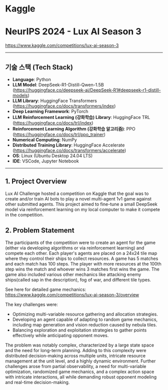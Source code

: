 # Kaggle
# NeurIPS 2024 - Lux AI Season 3
https://www.kaggle.com/competitions/lux-ai-season-3

---
## 기술 스택 (Tech Stack)

* **Language**: Python
* **LLM Model**: DeepSeek-R1-Distill-Qwen-1.5B (https://huggingface.co/deepseek-ai/DeepSeek-R1#deepseek-r1-distill-models)
* **LLM Library**: HuggingFace Transformers (https://huggingface.co/docs/transformers/index)
* **Deep Learning Framework**: PyTorch
* **LLM Reinforcement Learning (강화학습) Library**: HuggingFace TRL (https://huggingface.co/docs/trl/index)
* **Reinforcement Learning Algorithm (강화학습 알고리즘)**: PPO (https://huggingface.co/docs/trl/ppo_trainer)
* **Numerical Computing**: NumPy
* **Distributed Training Library**: HuggingFace Accelerate (https://huggingface.co/docs/transformers/accelerate)
* **OS**: Linux (Ubuntu Desktop 24.04 LTS)
* **IDE**: VSCode, Jupyter Notebook

---

## 1. Project Overview

Lux AI Challenge hosted a competition on Kaggle that the goal was to create and/or train AI bots to play a novel multi-agent 1v1 game against other submitted agents. This project aimed to fine-tune a small DeepSeek model via reinforcement learning on my local computer to make it compete in the competition.

## 2. Problem Statement

The participants of the competition were to create an agent for the game (either via developing algorithms or via reinforcement learning) and compete each other. Each player's agents are placed on a 24x24 tile map where they control their ships to collect resources. A game has 5 matches and each match has 100 steps. The player with more resources at the 100th step wins the match and whoever wins 3 matches first wins the game. The game also included various other mechanics like attacking enemy ships(called sap in the description), fog of war, and different tile types.

See here for detailed game mechanics: https://www.kaggle.com/competitions/lux-ai-season-3/overview

The key challenges were:
  * Optimizing multi-variable resource gathering and allocation strategies.
  * Developing an agent capable of adapting to random game mechanics, including map generation and vision reduction caused by nebula tiles.
  * Balancing exploration and exploitation strategies to gather points effectively while anticipating opponent moves.

The problem was notably complex, characterized by a large state space and the need for long-term planning. Adding to this complexity were distributed decision-making across multiple units, intricate resource management at the unit level, and a highly dynamic environment. Further challenges arose from partial observability, a need for multi-variable optimization, randomized game mechanics, and a complex action space with intricate interactions, all while demanding robust opponent modeling and real-time decision-making.





